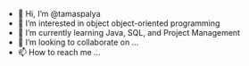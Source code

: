 - 👋 Hi, I’m @tamaspalya
- 👀 I’m interested in object object-oriented programming
- 🌱 I’m currently learning Java, SQL, and Project Management
- 💞️ I’m looking to collaborate on ...
- 📫 How to reach me ...

<!---
tamaspalya/tamaspalya is a ✨ special ✨ repository because its `README.md` (this file) appears on your GitHub profile.
You can click the Preview link to take a look at your changes.
--->
